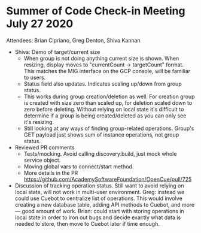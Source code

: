 # Summer of Code Check-in Meeting July 27 2020

Attendees: Brian Cipriano, Greg Denton, Shiva Kannan

* Shiva: Demo of target/current size
   * When group is not doing anything current size is shown. When resizing, display moves to
     "currentCount -> targetCount" format. This matches the MIG interface on the GCP console, will
     be familiar to users.
   * Status field also updates. Indicates scaling up/down from group status.
   * This works during group creation/deletion as well. For creation group is created with size
     zero than scaled up, for deletion scaled down to zero before deleting. Without relying on
     local state it's difficult to determine if a group is being created/deleted as you can only
     see it's resizing.
   * Still looking at any ways of finding group-related operations. Group's GET payload just shows
     sum of  instance operations, not group status.
* Reviewed PR comments
   * Tests/mocking. Avoid calling discovery.build, just mock whole service object.
   * Moving global vars to connect/start method.
   * More details in the PR https://github.com/AcademySoftwareFoundation/OpenCue/pull/725
* Discussion of tracking operation status. Still want to avoid relying on local state, will not
  work in multi-user environment. Greg: instead we could use Cuebot to centralize list of
  operations. This would involve creating a new database table, adding API methods to Cuebot, and
  more — good amount of work. Brian: could start with storing operations in local state in order to
  iron out bugs and decide exactly what data is needed to store, then move to Cuebot later if time
  enough.
